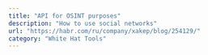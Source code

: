 ```yaml
---
title: "API for OSINT purposes"
description: "How to use social networks"
url: "https://habr.com/ru/company/xakep/blog/254129/"
category: "White Hat Tools"
---
```

